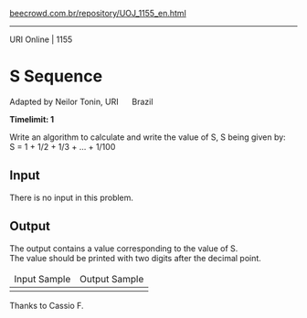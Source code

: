 <p><a href="https://www.beecrowd.com.br/repository/UOJ_1155_en.html">beecrowd.com.br/repository/UOJ_1155_en.html</a></p><hr>
<div>
  <span>URI Online | 1155</span>
  <h1>S Sequence</h1>
  <div><p>
     Adapted by Neilor Tonin, URI <img alt="" src="https://resources.beecrowd.com.br/gallery/images/flags/br.gif" style="width: 16px; height: 11px; "> Brazil</p>
  </div>
  <strong>Timelimit: 1</strong>
</div>
<div>
<div>
  <p>
   Write an algorithm to calculate and write the value of S, S being given by:<br>
   S = 1 + 1/2 + 1/3 + … + 1/100</p>
</div>
<h2>Input</h2>
<div>
  <p>
   There is no input in this problem.</p>
</div>
<h2>Output</h2>
<div>
  <p>
   The output contains a value corresponding to the value of S.<br>
   The value should be printed with two digits after the decimal point.</p>
</div>
<div></div>
  <table>
    <thead>
      <tr>
        <td>Input Sample</td>
        <td>Output Sample</td>
      </tr>
    </thead>
    <tbody>
      <tr>
        <td>
        </td>
        <td>
        </td>
      </tr>
    </tbody>
  </table>
  <p>
   Thanks to Cassio F.</p>
</div>